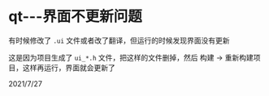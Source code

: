 # qt---界面不更新问题

有时候修改了 `.ui` 文件或者改了翻译，但运行的时候发现界面没有更新  

这是因为项目生成了 `ui_*.h` 文件，把这样的文件删掉，然后 构建 -> 重新构建项目，这样再运行，界面就会更新了  


2021/7/27  
